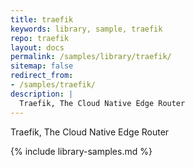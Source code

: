 ```yaml
---
title: traefik
keywords: library, sample, traefik
repo: traefik
layout: docs
permalink: /samples/library/traefik/
sitemap: false
redirect_from:
- /samples/traefik/
description: |
  Traefik, The Cloud Native Edge Router
---
```


Traefik, The Cloud Native Edge Router


{% include library-samples.md %}
